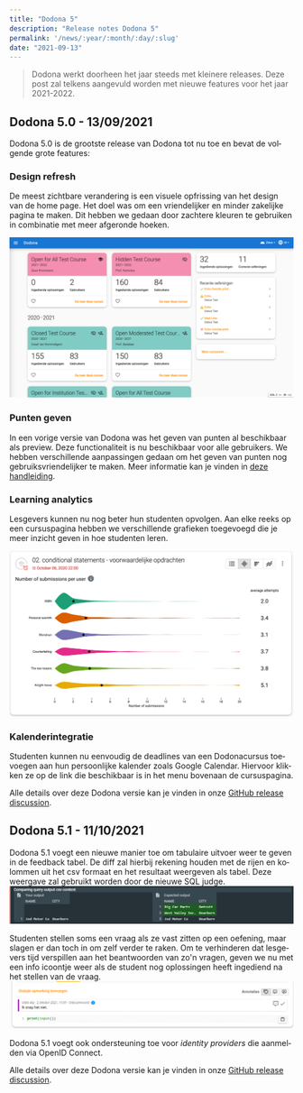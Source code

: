 ```yaml
---
title: "Dodona 5"
description: "Release notes Dodona 5"
permalink: '/news/:year/:month/:day/:slug'
date: "2021-09-13"
---
```


<NewsHeader :title="$frontmatter.title" :date="$frontmatter.date" lang="nl" />

> Dodona werkt doorheen het jaar steeds met kleinere releases. Deze post zal telkens aangevuld worden met nieuwe features voor het jaar 2021-2022.

## Dodona 5.0 - 13/09/2021

Dodona 5.0 is de grootste release van Dodona tot nu toe en bevat de volgende grote features:

### Design refresh

De meest zichtbare verandering is een visuele opfrissing van het design van de home page. Het doel was om een vriendelijker en minder zakelijke pagina te maken. Dit hebben we gedaan door zachtere kleuren te gebruiken in combinatie met meer afgeronde hoeken.

![Design refresh](./design-refresh.png)


### Punten geven

In een vorige versie van Dodona was het geven van punten al beschikbaar als preview. Deze functionaliteit is nu beschikbaar voor alle gebruikers. We hebben verschillende aanpassingen gedaan om het geven van punten nog gebruiksvriendelijker te maken. Meer informatie kan je vinden in [deze handleiding](/nl/guides/teachers/grading).

### Learning analytics

Lesgevers kunnen nu nog beter hun studenten opvolgen. Aan elke reeks op een cursuspagina hebben we verschillende grafieken toegevoegd die je meer inzicht geven in hoe studenten leren.

![Learning analytics](./learning-analytics.png)

### Kalenderintegratie
Studenten kunnen nu eenvoudig de deadlines van een Dodonacursus toevoegen aan hun persoonlijke kalender zoals Google Calendar. Hiervoor klikken ze op de link die beschikbaar is in het menu bovenaan de cursuspagina.

Alle details over deze Dodona versie kan je vinden in onze [GitHub release discussion](https://github.com/dodona-edu/dodona/discussions/3102).

## Dodona 5.1 - 11/10/2021

Dodona 5.1 voegt een nieuwe manier toe om tabulaire uitvoer weer te geven in de feedback tabel. De diff zal hierbij rekening houden met de rijen en kolommen uit het csv formaat en het resultaat weergeven als tabel. Deze weergave zal gebruikt worden door de nieuwe SQL judge.
![csv diff](./csv-diff.png)

Studenten stellen soms een vraag als ze vast zitten op een oefening, maar slagen er dan toch in om zelf verder te raken. Om te verhinderen dat lesgevers tijd verspillen aan het beantwoorden van zo'n vragen, geven we nu met een info icoontje weer als de student nog oplossingen heeft ingediend na het stellen van de vraag.
![image](./info-question.png)

Dodona 5.1 voegt ook ondersteuning toe voor *identity providers* die aanmelden via OpenID Connect.

Alle details over deze Dodona versie kan je vinden in onze [GitHub release discussion](https://github.com/dodona-edu/dodona/discussions/3155).
